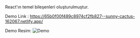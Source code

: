 React'ın temel bileşenleri oluşturulmuştur. 

Demo Link : https://65b0f00f489c8974cf2fb827--sunny-cactus-162067.netlify.app/

Demo Resim:
![Demo](https://github.com/Crososos/XoX-Game-React/assets/68021257/d7a72985-fc92-4afd-a7ea-5aa737a0583e)
